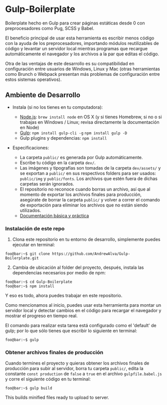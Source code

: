 # Gulp-Boilerplate
Boilerplate hecho en Gulp para crear páginas estáticas desde 0 con preprocesadores como Pug, SCSS y Babel.

El beneficio principal de usar esta herramienta es escribir menos código con la ayuda de los preprocesadores, importando módulos reutilizables de código y levantar un servidor local mientras programas que recargue automáticamente el navegador y los archivos a la par que editas el código.

Otra de las ventajas de este desarrollo es su compatibilidad en configuración entre usuarios de Windows, Linux y Mac (otras herramientas como Brunch o Webpack presentan más problemas de configuración entre estos sistemas operativos).



## Ambiente de Desarrollo

* Instala (si no los tienes en tu computadora):
    * [Node.js](http://nodejs.org): `brew install node` en OS X (y si tienes Homebrew, si no o si trabajas en Windows / Linux; revisa directamente la documentación en Node)
    * [Gulp](https://gulpjs.com/): 
    	`npm install gulp-cli -g`
    	`npm install gulp -D`
    * Gulp plugins y dependencias: `npm install`

* Especificaciones:
    * La carpeta `public/` es generada por Gulp automáticamente.
    * Escribe tu código en la carpeta `dev/`.
    * Las imágenes y tipografías son tomadas de la carpeta `dev/assets/` y se exportan a `public/` en sus respectivos folders para ser usados: `public/img` y `public/fonts`. Los archivos que estén fuera de dichas carpetas serán ignorados.
    * El repositorio no reconoce cuando borras un archivo, así que al momento de exportar los archivos finales para producción, asegúrate de borrar la carpeta `public/` y volver a correr el comando de exportación para eliminar los archivos que no están siendo utilizados.
    * [Documentación básica y práctica](https://css-tricks.com/gulp-for-beginners/)


### Instalación de este repo

1. Clona este repositorio en tu entorno de desarrollo, simplemente puedes ejecutar en terminal:
```console
foo@bar:~$ git clone https://github.com/AndrewAlva/Gulp-Boilerplate.git
```

2. Cambia de ubicación al folder del proyecto, después, instala las dependencias necesarios por medio de npm:
```console
foo@bar:~$ cd Gulp-Boilerplate
foo@bar:~$ npm install
```

Y eso es todo, ahora puedes trabajar en este repositorio.

Como mencionamos al inicio, puedes usar esta herramienta para montar un servidor local y detectar cambios en el código para recargar el navegador y mostrar el progreso en tiempo real.

El comando para realizar esta tarea está configurado como el 'default' de gulp; por lo que sólo tienes que escribir lo siguiente en terminal:
```console
foo@bar:~$ gulp
```


### Obtener archivos finales de producción

Cuando termines el proyecto y quieras obtener los archivos finales de producción para subir al servidor, borra tu carpeta `public/`, edita la constante  `const production` de `false` a `true` en el archivo `gulpfile.babel.js` y corre el siguiente código en tu terminal:
```console
foo@bar:~$ gulp build
```

This builds minified files ready to upload to server.